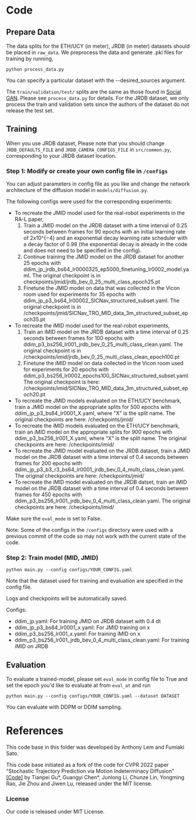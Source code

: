 
# Code

## Prepare Data

The data splits for the ETH/UCY (in meter), JRDB (in meter) datasets should be placed in ```raw_data```. We preprocess the data and generate .pkl files for training by running,

```
python process_data.py
```

You can specify a particular dataset with the --desired_sources argument.

The `train/validation/test/` splits are the same as those found in [Social GAN]( https://github.com/agrimgupta92/sgan). Please see ```process_data.py``` for details. For the JRDB dataset, we only process the train and validation sets since the authors of the dataset do not release the test set.

## Training
When you use JRDB dataset, Please note that you should change `JRDB_DEFAULTS_FILE` and `JRDB_CAMERA_CONFIGS_FILE` in `src/common.py`, corresponding to your JRDB dataset location.

### Step 1: Modify or create your own config file in ```/configs```

You can adjust parameters in config file as you like and change the network architecture of the diffusion model in ```models/diffusion.py```.

The following configs were used for the corresponding experiments:
* To recreate the JMID model used for the real-robot experiments in the RA-L paper,
  1. Train a JMID model on the JRDB dataset with a time interval of 0.25 seconds between frames for 90 epochs with an initial learning rate of 2x10^{−4} and an exponential decay learning rate scheduler with a decay factor of 0.98 (the exponential decay is already in the code and does not need to be specified in the config).
  2. Continue training the JMID model on the JRDB dataset for another 25 epochs with  ddim_jp_jrdb_bs64_lr0000325_ep5000_finetuning_lr0002_model.yaml. The original checkpoint is in checkpoints/jmid/jrdb_bev_0_25_multi_class_epoch25.pt
  3. Finetune the JMID model on data that was collected in the Vicon room used for experiments for 35 epochs with ddim_jp_p3_bs64_lr00002_SICNav_structured_subset.yaml. The original checkpoint is in /checkpoints/jmid/SICNav_TRO_MID_data_3m_structured_subset_epoch35.pt
* To recreate the iMID model used for the real-robot experiments,
  1. Train an iMID model on the JRDB dataset with a time interval of 0.25 seconds between frames for 100 epochs with ddim_p3_bs256_lr001_jrdb_bev_0_25_multi_class_clean.yaml. The original checkpoint is in /checkpoints/imid/jrdb_bev_0_25_multi_class_clean_epoch100.pt
  2. Finetune the iMID model on data collected in the Vicon room used for experiments for 20 epochs with ddim_p3_bs256_lr0002_epochs100_SICNav_structured_subset.yaml. The original checkpoint is here: /checkpoints/imid/SICNav_TRO_MID_data_3m_structured_subset_epoch20.pt
* To recreate the JMID models evaluated on the ETH/UCY benchmark, train a JMID model on the appropriate splits for 500 epochs with ddim_jp_p3_bs64_lr0001_X.yaml, where "X" is the split name. The original checkpoints are here: /checkpoints/jmid/
* To recreate the iMID models evaluated on the ETH/UCY benchmark, train an iMID model on the appropriate splits for 900 epochs with ddim_p3_bs256_lr001_X.yaml, where "X" is the split name. The original checkpoints are here: /checkpoints/imid/
* To recreate the JMID model evaluated on the JRDB dataset, train a JMID model on the JRDB dataset with a time interval of 0.4 seconds between frames for 200 epochs with ddim_jp_p3_b3_r3_bs64_lr0001_jrdb_bev_0_4_multi_class_clean.yaml. The original checkpoints are here: /checkpoints/jmid/
* To recreate the iMID model evaluated on the JRDB datset, train an iMID model on the JRDB dataset with a time interval of 0.4 seconds between frames for 450 epochs with ddim_p3_bs256_lr001_jrdb_bev_0_4_multi_class_clean.yaml. The original checkpoints are here: /checkpoints/imid/

Make sure the ```eval_mode``` is set to False.

Note: Some of the configs in the ```/configs``` directory were used with a previous commit of the code so may not work with the current state of the code.

### Step 2: Train model (MID, JMID)

 ```python main.py --config configs/YOUR_CONFIG.yaml```

 Note that the dataset used for training and evaluation are specified in the config file.

Logs and checkpoints will be automatically saved.

Configs:
* ddim_jp.yaml: For training JMID on JRDB dataset with 0.4 dt
* ddim_jp_p3_bs64_lr0001_x.yaml: For JMID training on x
* ddim_p3_bs256_lr001_x.yaml: For training iMID on x
* ddim_p3_bs256_lr001_jrdb_bev_0_4_multi_class_clean.yaml: For training iMID on JRDB

## Evaluation

To evaluate a trained-model, please set ```eval_mode``` in config file to True and set the epoch you'd like to evaluate at from ```eval_at``` and run

 ```python main.py --config configs/YOUR_CONFIG.yaml --dataset DATASET```

 You can evaluate with DDPM or DDIM sampling.

# References
This code base in this folder was developed by Anthony Lem and Fumiaki Sato.

This code base initiated as a fork of the code for CVPR 2022 paper "Stochastic Trajectory Prediction via Motion Indeterminacy Diffusion" [[Code]](https://github.com/Gutianpei/MID) by Tianpei Gu*, Guangyi Chen*, Junlong Li, Chunze Lin, Yongming Rao, Jie Zhou and Jiwen Lu, released under the MIT license.

### License
Our code is released under MIT License.
